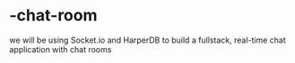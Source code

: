 # -chat-room
we will be using Socket.io and HarperDB to build a fullstack, real-time chat application with chat rooms
